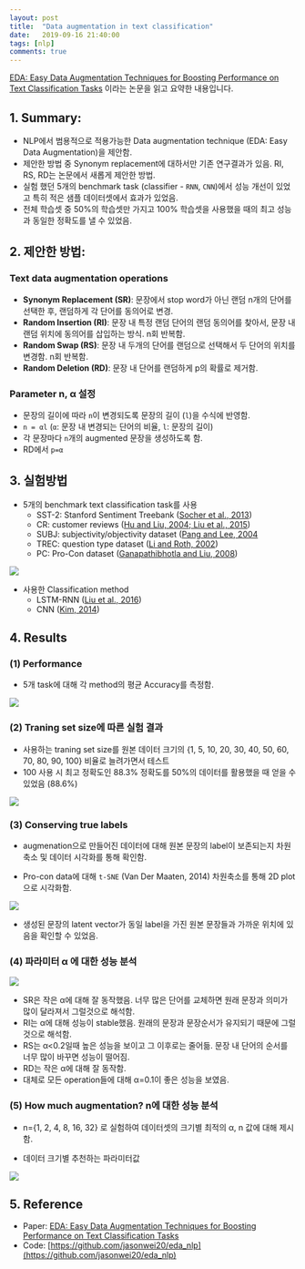 ```yaml
---
layout: post
title:  "Data augmentation in text classification"
date:   2019-09-16 21:40:00
tags: [nlp]
comments: true
---
```


[EDA: Easy Data Augmentation Techniques for Boosting Performance on
Text Classification Tasks](https://arxiv.org/pdf/1901.11196v1.pdf) 이라는 논문을 읽고 요약한 내용입니다.

## 1. Summary:

- NLP에서 범용적으로 적용가능한 Data augmentation technique (EDA: Easy Data Augmentation)을 제안함.
- 제안한 방법 중 Synonym replacement에 대하서만 기존 연구결과가 있음. RI, RS, RD는 논문에서 새롭게 제안한 방법.
- 실험 했던 5개의 benchmark task (classifier - `RNN`, `CNN`)에서 성능 개선이 있었고 특히 적은 샘플 데이터셋에서 효과가 있었음.
- 전체 학습셋 중 50%의 학습셋만 가지고 100% 학습셋을 사용했을 때의 최고 성능과 동일한 정확도를 낼 수 있었음.

## 2. 제안한 방법:

### Text data augmentation operations
- **Synonym Replacement (SR)**: 문장에서 stop word가 아닌 랜덤 n개의 단어를 선택한 후, 랜덤하게 각 단어를 동의어로 변경.
- **Random Insertion (RI)**: 문장 내 특정 랜덤 단어의 랜덤 동의어를 찾아서, 문장 내 랜덤 위치에 동의어를 삽입하는 방식. n회 반복함.
- **Random Swap (RS)**: 문장 내 두개의 단어를 랜덤으로 선택해서 두 단어의 위치를 변경함. n회 반복함.
- **Random Deletion (RD)**: 문장 내 단어를 랜덤하게 p의 확률로 제거함.

### Parameter n, α 설정
- 문장의 길이에 따라 `n`이 변경되도록 문장의 길이 (`l`)을 수식에 반영함.
- `n = αl` (`α`: 문장 내 변경되는 단어의 비율, `l`: 문장의 길이)
- 각 문장마다 `n`개의 augmented 문장을 생성하도록 함.
- RD에서 `p=α`

## 3. 실험방법

- 5개의 benchmark text classification task를 사용
    - SST-2: Stanford Sentiment Treebank ([Socher et al., 2013](https://github.com/AcademiaSinicaNLPLab/sentiment_dataset))
    - CR: customer reviews ([Hu and Liu, 2004; Liu et al., 2015](https://www.cs.uic.edu/~liub/FBS/sentiment-analysis.html))
    - SUBJ: subjectivity/objectivity dataset ([Pang and Lee, 2004](http://www.cs.cornell.edu/people/pabo/movie-review-data/)
    - TREC: question type dataset ([Li and Roth, 2002](https://cogcomp.seas.upenn.edu/Data/QA/QC/))
    - PC: Pro-Con dataset ([Ganapathibhotla and Liu, 2008](https://www.cs.uic.edu/~liub/FBS/sentiment-analysis.html#datasets))

![](https://user-images.githubusercontent.com/16538186/64959311-d715c680-d8cb-11e9-8d29-a02b0a91f3b9.png)

- 사용한 Classification method
    - LSTM-RNN ([Liu et al., 2016](https://arxiv.org/pdf/1605.05101.pdf))
    - CNN ([Kim, 2014](https://www.aclweb.org/anthology/D14-1181))

## 4. Results

### (1) Performance

- 5개 task에 대해 각 method의 평균 Accuracy를 측정함.

![](https://user-images.githubusercontent.com/16538186/64959312-d715c680-d8cb-11e9-9186-265a0fe8fa33.png)

### (2) Traning set size에 따른 실험 결과

- 사용하는 traning set size를 원본 데이터 크기의 {1, 5, 10, 20, 30, 40, 50, 60, 70, 80, 90, 100} 비율로 늘려가면서 테스트
- 100 사용 시 최고 정확도인 88.3% 정확도를 50%의 데이터를 활용했을 때 얻을 수 있었음 (88.6%)

![](https://user-images.githubusercontent.com/16538186/64959313-d715c680-d8cb-11e9-9ef1-91e0805ad41e.png)

### (3) Conserving true labels

- augmenation으로 만들어진 데이터에 대해 원본 문장의 label이 보존되는지 차원 축소 및 데이터 시각화를 통해 확인함.

- Pro-con data에 대해 `t-SNE` (Van Der Maaten, 2014) 차원축소를 통해 2D plot으로 시각화함.

![](https://user-images.githubusercontent.com/16538186/64959314-d715c680-d8cb-11e9-8025-82e2cb901285.png)

- 생성된 문장의 latent vector가 동일 label을 가진 원본 문장들과 가까운 위치에 있음을 확인할 수 있었음.

### (4) 파라미터 α 에 대한 성능 분석

![](https://user-images.githubusercontent.com/16538186/64959316-d7ae5d00-d8cb-11e9-9177-acca412d1ca9.png)

- SR은 작은 α에 대해 잘 동작했음. 너무 많은 단어를 교체하면 원래 문장과 의미가 많이 달라져서 그럴것으로 해석함.
- RI는 α에 대해 성능이 stable했음. 원래의 문장과 문장순서가 유지되기 때문에 그럴것으로 해석함.
- RS는 α<0.2일때 높은 성능을 보이고 그 이후로는 줄어듦. 문장 내 단어의 순서를 너무 많이 바꾸면 성능이 떨어짐.
- RD는 작은 α에 대해 잘 동작함.
- 대체로 모든 operation들에 대해 α=0.1이 좋은 성능을 보였음.

### (5) How much augmentation? n에 대한 성능 분석

- n={1, 2, 4, 8, 16, 32} 로 실험하여 데이터셋의 크기별 최적의 α, n 값에 대해 제시함.

- 데이터 크기별 추천하는 파라미터값

![](https://user-images.githubusercontent.com/16538186/64959310-d67d3000-d8cb-11e9-8f36-ff609370328a.png)

## 5. Reference
- Paper: [EDA: Easy Data Augmentation Techniques for Boosting Performance on
Text Classification Tasks](https://arxiv.org/pdf/1901.11196v1.pdf)
- Code: [https://github.com/jasonwei20/eda_nlp](https://github.com/jasonwei20/eda_nlp)
